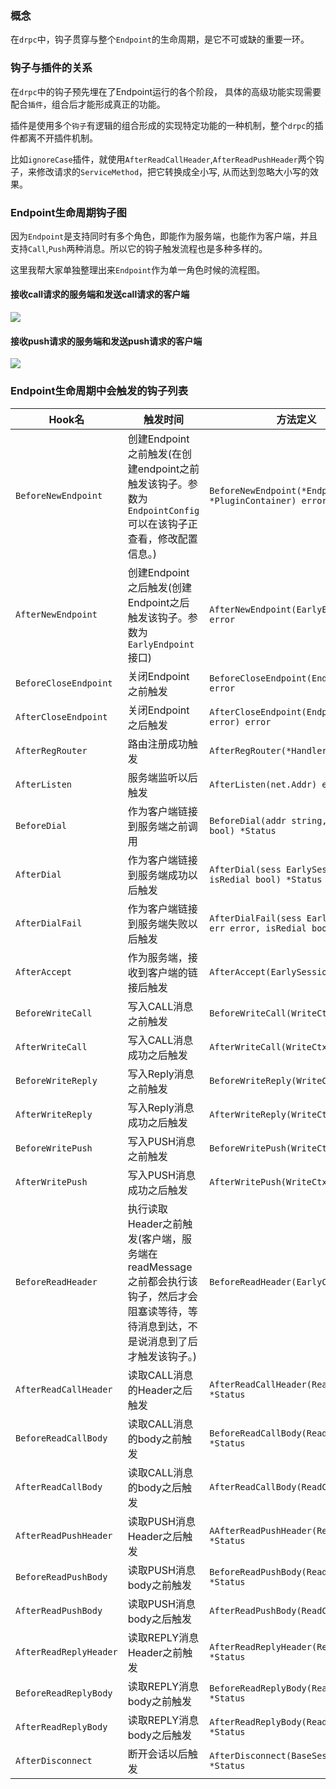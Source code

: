 ### 概念

在`drpc`中，钩子贯穿与整个`Endpoint`的生命周期，是它不可或缺的重要一环。

### 钩子与插件的关系

在`drpc`中的钩子预先埋在了Endpoint运行的各个阶段，
具体的高级功能实现需要配合`插件`，组合后才能形成真正的功能。

插件是使用多个`钩子`有逻辑的组合形成的实现特定功能的一种机制，整个`drpc`的插件都离不开插件机制。

比如`ignoreCase`插件，就使用`AfterReadCallHeader`,`AfterReadPushHeader`两个钩子，来修改请求的`ServiceMethod`，把它转换成全小写,
从而达到忽略大小写的效果。

### Endpoint生命周期钩子图

因为`Endpoint`是支持同时有多个角色，即能作为服务端，也能作为客户端，并且支持`Call`,`Push`两种消息。所以它的钩子触发流程也是多种多样的。

这里我帮大家单独整理出来`Endpoint`作为单一角色时候的流程图。

#### 接收call请求的服务端和发送call请求的客户端

![](images/recvcallandsendcall.svg)

#### 接收push请求的服务端和发送push请求的客户端

![](images/recvpushandsendpush.svg)

### Endpoint生命周期中会触发的钩子列表

| Hook名 | 触发时间      | 方法定义  |
|-------|-----------|-----|
|  `BeforeNewEndpoint`    | 创建Endpoint之前触发(在创建endpoint之前触发该钩子。参数为`EndpointConfig`可以在该钩子正查看，修改配置信息。) |  `BeforeNewEndpoint(*EndpointConfig, *PluginContainer) error`   |
|  `AfterNewEndpoint`    | 创建Endpoint之后触发(创建Endpoint之后触发该钩子。参数为`EarlyEndpoint`接口) |  `AfterNewEndpoint(EarlyEndpoint) error`   |    
|  `BeforeCloseEndpoint`   | 关闭Endpoint之前触发 |   `BeforeCloseEndpoint(Endpoint) error`  |    
|  `AfterCloseEndpoint`    | 关闭Endpoint之后触发 |  `AfterCloseEndpoint(Endpoint, error) error`   |    
|   `AfterRegRouter`   | 路由注册成功触发  |  `AfterRegRouter(*Handler) error`    |   
|   `AfterListen`    | 服务端监听以后触发 |   `AfterListen(net.Addr) error`  |    
|   `BeforeDial`    | 作为客户端链接到服务端之前调用 |  `BeforeDial(addr string, isRedial bool) *Status`   |    
|   `AfterDial`    | 作为客户端链接到服务端成功以后触发 |  `AfterDial(sess EarlySession, isRedial bool) *Status`   |    
|   `AfterDialFail`    | 作为客户端链接到服务端失败以后触发 |   `AfterDialFail(sess EarlySession, err error, isRedial bool) *Status`  |    
|   `AfterAccept`    | 作为服务端，接收到客户端的链接后触发 |   `AfterAccept(EarlySession) *Status`  |    
|   `BeforeWriteCall`    | 写入CALL消息之前触发 |   `BeforeWriteCall(WriteCtx) *Status`  |    
|   `AfterWriteCall`    | 写入CALL消息成功之后触发 |   `AfterWriteCall(WriteCtx) *Status`  |    
|   `BeforeWriteReply`    | 写入Reply消息之前触发 |   `BeforeWriteReply(WriteCtx) *Status`  |    
|   `AfterWriteReply`    | 写入Reply消息成功之后触发 |   `AfterWriteReply(WriteCtx) *Status`  |    
|   `BeforeWritePush`    | 写入PUSH消息之前触发 |   `BeforeWritePush(WriteCtx) *Status`  |    
|   `AfterWritePush`    | 写入PUSH消息成功之后触发 |   `AfterWritePush(WriteCtx) *Status`  |    
|   `BeforeReadHeader`    | 执行读取Header之前触发(客户端，服务端在readMessage之前都会执行该钩子，然后才会阻塞读等待，等待消息到达，不是说消息到了后才触发该钩子。) |   `BeforeReadHeader(EarlyCtx) error`  |    
|   `AfterReadCallHeader`    | 读取CALL消息的Header之后触发 |   `AfterReadCallHeader(ReadCtx) *Status`  |    
|   `BeforeReadCallBody`    | 读取CALL消息的body之前触发 |   `BeforeReadCallBody(ReadCtx) *Status`  |    
|   `AfterReadCallBody`    | 读取CALL消息的body之后触发 |   `AfterReadCallBody(ReadCtx) *Status`  |    
|   `AfterReadPushHeader`    | 读取PUSH消息Header之后触发 |   `AAfterReadPushHeader(ReadCtx) *Status`  |    
|   `BeforeReadPushBody`    | 读取PUSH消息body之前触发 |   `BeforeReadPushBody(ReadCtx) *Status`  |    
|   `AfterReadPushBody`    | 读取PUSH消息body之后触发 |   `AfterReadPushBody(ReadCtx) *Status`  |    
|   `AfterReadReplyHeader`    | 读取REPLY消息Header之前触发 |   `AfterReadReplyHeader(ReadCtx) *Status`  |    
|   `BeforeReadReplyBody`    | 读取REPLY消息body之前触发 |   `BeforeReadReplyBody(ReadCtx) *Status`  |    
|   `AfterReadReplyBody`    | 读取REPLY消息body之后触发 |   `AfterReadReplyBody(ReadCtx) *Status`  |    
|   `AfterDisconnect`    | 断开会话以后触发  |   `AfterDisconnect(BaseSession) *Status`  |    



